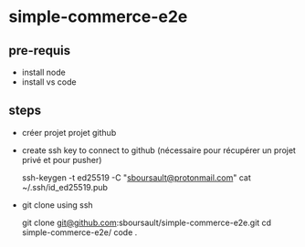 # simple-commerce-e2e

## pre-requis

- install node
- install vs code

## steps

- créer projet projet github 

- create ssh key to connect to github (nécessaire pour récupérer un projet privé et pour pusher)

    ssh-keygen -t ed25519 -C "sboursault@protonmail.com"
    cat ~/.ssh/id_ed25519.pub

- git clone using ssh

    git clone git@github.com:sboursault/simple-commerce-e2e.git
    cd simple-commerce-e2e/
    code .
